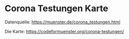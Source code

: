 # Corona Testungen Karte

Datenquelle: https://muenster.de/corona_testungen.html

Die Karte: https://codeformuenster.org/corona-testungen/
